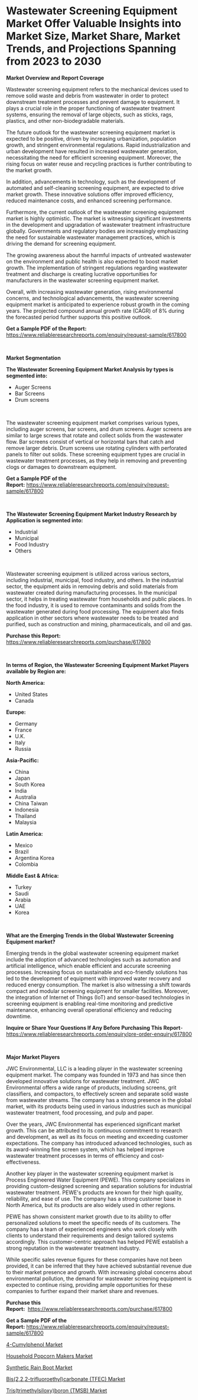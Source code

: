 <p><h1>Wastewater Screening Equipment Market Offer Valuable Insights into Market Size, Market Share, Market Trends, and Projections Spanning from 2023 to 2030</h1></p><p><strong>Market Overview and Report Coverage</strong></p>
<p><p>Wastewater screening equipment refers to the mechanical devices used to remove solid waste and debris from wastewater in order to protect downstream treatment processes and prevent damage to equipment. It plays a crucial role in the proper functioning of wastewater treatment systems, ensuring the removal of large objects, such as sticks, rags, plastics, and other non-biodegradable materials.</p><p>The future outlook for the wastewater screening equipment market is expected to be positive, driven by increasing urbanization, population growth, and stringent environmental regulations. Rapid industrialization and urban development have resulted in increased wastewater generation, necessitating the need for efficient screening equipment. Moreover, the rising focus on water reuse and recycling practices is further contributing to the market growth.</p><p>In addition, advancements in technology, such as the development of automated and self-cleaning screening equipment, are expected to drive market growth. These innovative solutions offer improved efficiency, reduced maintenance costs, and enhanced screening performance.</p><p>Furthermore, the current outlook of the wastewater screening equipment market is highly optimistic. The market is witnessing significant investments in the development and upgradation of wastewater treatment infrastructure globally. Governments and regulatory bodies are increasingly emphasizing the need for sustainable wastewater management practices, which is driving the demand for screening equipment.</p><p>The growing awareness about the harmful impacts of untreated wastewater on the environment and public health is also expected to boost market growth. The implementation of stringent regulations regarding wastewater treatment and discharge is creating lucrative opportunities for manufacturers in the wastewater screening equipment market.</p><p>Overall, with increasing wastewater generation, rising environmental concerns, and technological advancements, the wastewater screening equipment market is anticipated to experience robust growth in the coming years. The projected compound annual growth rate (CAGR) of 8% during the forecasted period further supports this positive outlook.</p></p>
<p><strong>Get a Sample PDF of the Report:</strong> <a href="https://www.reliableresearchreports.com/enquiry/request-sample/617800">https://www.reliableresearchreports.com/enquiry/request-sample/617800</a></p>
<p>&nbsp;</p>
<p><strong>Market Segmentation</strong></p>
<p><strong>The Wastewater Screening Equipment Market Analysis by types is segmented into:</strong></p>
<p><ul><li>Auger Screens</li><li>Bar Screens</li><li>Drum screens</li></ul></p>
<p>&nbsp;</p>
<p><p>The wastewater screening equipment market comprises various types, including auger screens, bar screens, and drum screens. Auger screens are similar to large screws that rotate and collect solids from the wastewater flow. Bar screens consist of vertical or horizontal bars that catch and remove larger debris. Drum screens use rotating cylinders with perforated panels to filter out solids. These screening equipment types are crucial in wastewater treatment processes, as they help in removing and preventing clogs or damages to downstream equipment.</p></p>
<p><strong>Get a Sample PDF of the Report:</strong>&nbsp;<a href="https://www.reliableresearchreports.com/enquiry/request-sample/617800">https://www.reliableresearchreports.com/enquiry/request-sample/617800</a></p>
<p>&nbsp;</p>
<p><strong>The Wastewater Screening Equipment Market Industry Research by Application is segmented into:</strong></p>
<p><ul><li>Industrial</li><li>Municipal</li><li>Food Industry</li><li>Others</li></ul></p>
<p>&nbsp;</p>
<p><p>Wastewater screening equipment is utilized across various sectors, including industrial, municipal, food industry, and others. In the industrial sector, the equipment aids in removing debris and solid materials from wastewater created during manufacturing processes. In the municipal sector, it helps in treating wastewater from households and public places. In the food industry, it is used to remove contaminants and solids from the wastewater generated during food processing. The equipment also finds application in other sectors where wastewater needs to be treated and purified, such as construction and mining, pharmaceuticals, and oil and gas.</p></p>
<p><strong>Purchase this Report:</strong>&nbsp; <a href="https://www.reliableresearchreports.com/purchase/617800">https://www.reliableresearchreports.com/purchase/617800</a></p>
<p>&nbsp;</p>
<p><strong>In terms of Region, the Wastewater Screening Equipment Market Players available by Region are:</strong></p>
<p>
    <p> <strong> North America: </strong>
        <ul>
            <li>United States</li>
            <li>Canada</li>
        </ul>
        </p> 
    <p> <strong> Europe: </strong>
        <ul>
            <li>Germany</li>
            <li>France</li>
            <li>U.K.</li>
            <li>Italy</li>
            <li>Russia</li>
        </ul>
        </p> 
    <p> <strong> Asia-Pacific: </strong>
        <ul>
            <li>China</li>
            <li>Japan</li>
            <li>South Korea</li>
            <li>India</li>
            <li>Australia</li>
            <li>China Taiwan</li>
            <li>Indonesia</li>
            <li>Thailand</li>
            <li>Malaysia</li>
        </ul>
        </p> 
    <p> <strong> Latin America: </strong>
        <ul>
            <li>Mexico</li>
            <li>Brazil</li>
            <li>Argentina Korea</li>
            <li>Colombia</li>
        </ul>
        </p> 
    <p> <strong> Middle East & Africa: </strong>
        <ul>
            <li>Turkey</li>
            <li>Saudi</li>
            <li>Arabia</li>
            <li>UAE</li>
            <li>Korea</li>
        </ul>
    </p>
    </p>
<p>&nbsp;</p>
<p><strong>What are the Emerging Trends in the Global Wastewater Screening Equipment market?</strong></p>
<p><p>Emerging trends in the global wastewater screening equipment market include the adoption of advanced technologies such as automation and artificial intelligence, which enable efficient and accurate screening processes. Increasing focus on sustainable and eco-friendly solutions has led to the development of equipment with improved water recovery and reduced energy consumption. The market is also witnessing a shift towards compact and modular screening equipment for smaller facilities. Moreover, the integration of Internet of Things (IoT) and sensor-based technologies in screening equipment is enabling real-time monitoring and predictive maintenance, enhancing overall operational efficiency and reducing downtime.</p></p>
<p><strong>Inquire or Share Your Questions If Any Before Purchasing This Report</strong>- <a href="https://www.reliableresearchreports.com/enquiry/pre-order-enquiry/617800">https://www.reliableresearchreports.com/enquiry/pre-order-enquiry/617800</a></p>
<p>&nbsp;</p>
<p><strong>Major Market Players</strong></p>
<p><p>JWC Environmental, LLC is a leading player in the wastewater screening equipment market. The company was founded in 1973 and has since then developed innovative solutions for wastewater treatment. JWC Environmental offers a wide range of products, including screens, grit classifiers, and compactors, to effectively screen and separate solid waste from wastewater streams. The company has a strong presence in the global market, with its products being used in various industries such as municipal wastewater treatment, food processing, and pulp and paper.</p><p>Over the years, JWC Environmental has experienced significant market growth. This can be attributed to its continuous commitment to research and development, as well as its focus on meeting and exceeding customer expectations. The company has introduced advanced technologies, such as its award-winning fine screen system, which has helped improve wastewater treatment processes in terms of efficiency and cost-effectiveness.</p><p>Another key player in the wastewater screening equipment market is Process Engineered Water Equipment (PEWE). This company specializes in providing custom-designed screening and separation solutions for industrial wastewater treatment. PEWE's products are known for their high quality, reliability, and ease of use. The company has a strong customer base in North America, but its products are also widely used in other regions.</p><p>PEWE has shown consistent market growth due to its ability to offer personalized solutions to meet the specific needs of its customers. The company has a team of experienced engineers who work closely with clients to understand their requirements and design tailored systems accordingly. This customer-centric approach has helped PEWE establish a strong reputation in the wastewater treatment industry.</p><p>While specific sales revenue figures for these companies have not been provided, it can be inferred that they have achieved substantial revenue due to their market presence and growth. With increasing global concerns about environmental pollution, the demand for wastewater screening equipment is expected to continue rising, providing ample opportunities for these companies to further expand their market share and revenues.</p></p>
<p><strong>Purchase this Report:</strong>&nbsp;&nbsp;<a href="https://www.reliableresearchreports.com/purchase/617800">https://www.reliableresearchreports.com/purchase/617800</a></p>
<p></p>
<p><strong>Get a Sample PDF of the Report:</strong>&nbsp;<a href="https://www.reliableresearchreports.com/enquiry/request-sample/617800">https://www.reliableresearchreports.com/enquiry/request-sample/617800</a></p>
<p><p><a href="https://medium.com/@marilynadams76/4-cumylphenol-market-trends-forecast-and-competitive-analysis-to-2030-e22ab8947f2d">4-Cumylphenol Market</a></p><p><a href="https://github.com/rexevange/Market-Research-Report-List-1/blob/main/household-popcorn-makers-market.md">Household Popcorn Makers Market</a></p><p><a href="https://github.com/lilstefpacute/Market-Research-Report-List-1/blob/main/synthetic-rain-boot-market.md">Synthetic Rain Boot Market</a></p><p><a href="https://medium.com/@rachelyoung56/bis-2-2-2-trifluoroethyl-carbonate-tfec-market-comprehensive-assessment-by-type-application-c595dda32481">Bis(2,2,2-trifluoroethyl)carbonate (TFEC) Market</a></p><p><a href="https://medium.com/@beverlychen69/tris-trimethylsiloxy-boron-tmsb-market-research-report-its-history-and-forecast-2023-to-2030-046ba21684eb">Tris(trimethylsiloxy)boron (TMSB) Market</a></p></p>